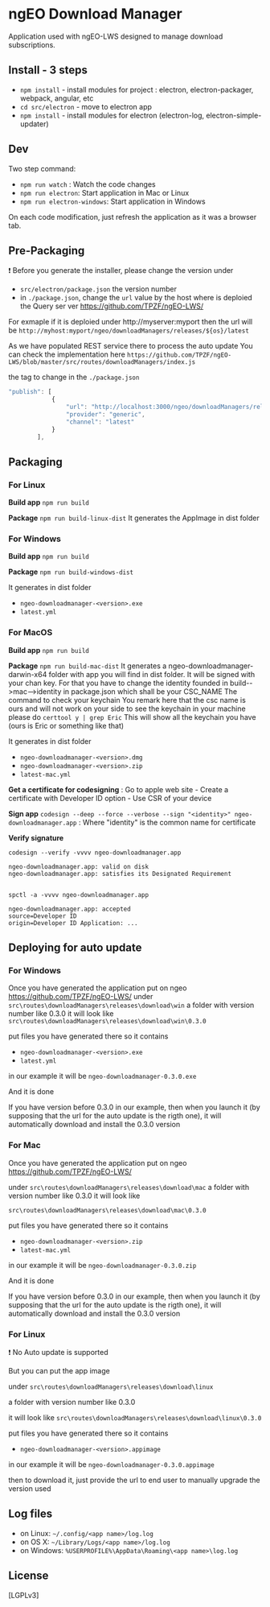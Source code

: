 # ngEO Download Manager

Application used with ngEO-LWS designed to manage download subscriptions.

## Install - 3 steps

* `npm install` - install modules for project : electron, electron-packager, webpack, angular, etc
* `cd src/electron` - move to electron app
* `npm install` - install modules for electron (electron-log, electron-simple-updater)

## Dev

Two step command:

* `npm run watch` : Watch the code changes
* `npm run electron`: Start application in Mac or Linux
* `npm run electron-windows`: Start application in Windows

On each code modification, just refresh the application as it was a browser tab.

## Pre-Packaging

:exclamation: Before you generate the installer, please change the version under
- `src/electron/package.json` the version number
- in `./package.json`, change the `url` value by the host where is deploied the Query ser ver https://github.com/TPZF/ngEO-LWS/

For exmaple if it is deploied under http://myserver:myport
then the url will be `http://myhost:myport/ngeo/downloadManagers/releases/${os}/latest`

As we have populated REST service there to process the auto update
You can check the implementation here `https://github.com/TPZF/ngEO-LWS/blob/master/src/routes/downloadManagers/index.js`

the tag to change in the `./package.json`

```javascript
"publish": [
			{
				"url": "http://localhost:3000/ngeo/downloadManagers/releases/${os}/latest",
				"provider": "generic",
				"channel": "latest"
			}
		], 
```

## Packaging


### For Linux

**Build app** `npm run build`

**Package** `npm run build-linux-dist`
It generates the AppImage in dist folder

### For Windows

**Build app** `npm run build`

**Package** `npm run build-windows-dist`

It generates in dist folder

- `ngeo-downloadmanager-<version>.exe`
- `latest.yml`

### For MacOS

**Build app** `npm run build`

**Package** `npm run build-mac-dist`
It generates a ngeo-downloadmanager-darwin-x64 folder with app you will find in dist folder. It will be signed with your chan key. For that you have to change the identity founded in build-->mac-->identity in package.json which shall be your CSC_NAME
The command to check your keychain 
You remark here that the csc name is ours and will not work on your side
to see the keychain in your machine please do
`certtool y | grep Eric`
This will show all the keychain you have (ours is Eric or something like that)

It generates in dist folder

- `ngeo-downloadmanager-<version>.dmg`
- `ngeo-downloadmanager-<version>.zip`
- `latest-mac.yml`

**Get a certificate for codesigning** : Go to apple web site - Create a certificate with Developer ID option - Use CSR of your device

**Sign app** `codesign --deep --force --verbose --sign "<identity>" ngeo-downloadmanager.app` : Where "identity" is the common name for certificate

**Verify signature**

```
codesign --verify -vvvv ngeo-downloadmanager.app

ngeo-downloadmanager.app: valid on disk
ngeo-downloadmanager.app: satisfies its Designated Requirement


spctl -a -vvvv ngeo-downloadmanager.app

ngeo-downloadmanager.app: accepted
source=Developer ID
origin=Developer ID Application: ...
```

## Deploying for auto update

### For Windows

Once you have generated the application put on ngeo https://github.com/TPZF/ngEO-LWS/
under `src\routes\downloadManagers\releases\download\win`
a folder with version number like 0.3.0
it will look like 
`src\routes\downloadManagers\releases\download\win\0.3.0`

put files you have generated there so it contains

- `ngeo-downloadmanager-<version>.exe`
- `latest.yml`

in our example it will be  `ngeo-downloadmanager-0.3.0.exe`

And it is done

If you have version before 0.3.0 in our example, then when you launch it (by supposing that the url for the auto update is the rigth one), it will automatically download and install the 0.3.0 version

### For Mac

Once you have generated the application put on ngeo https://github.com/TPZF/ngEO-LWS/

under `src\routes\downloadManagers\releases\download\mac`
a folder with version number like 0.3.0
it will look like 

`src\routes\downloadManagers\releases\download\mac\0.3.0`

put files you have generated there so it contains

- `ngeo-downloadmanager-<version>.zip`
- `latest-mac.yml`

in our example it will be  `ngeo-downloadmanager-0.3.0.zip`

And it is done

If you have version before 0.3.0 in our example, then when you launch it (by supposing that the url for the auto update is the rigth one), it will automatically download and install the 0.3.0 version

### For Linux

:exclamation:  No Auto update is supported

But you can put the app image 

under `src\routes\downloadManagers\releases\download\linux`

a folder with version number like 0.3.0

it will look like 
`src\routes\downloadManagers\releases\download\linux\0.3.0`

put files you have generated there so it contains

- `ngeo-downloadmanager-<version>.appimage`

in our example it will be  `ngeo-downloadmanager-0.3.0.appimage`

then to download it, just provide the url to end user to manually upgrade the version used


## Log files

- on Linux: `~/.config/<app name>/log.log`
- on OS X: `~/Library/Logs/<app name>/log.log`
- on Windows: `%USERPROFILE%\AppData\Roaming\<app name>\log.log`

## License

[LGPLv3]
